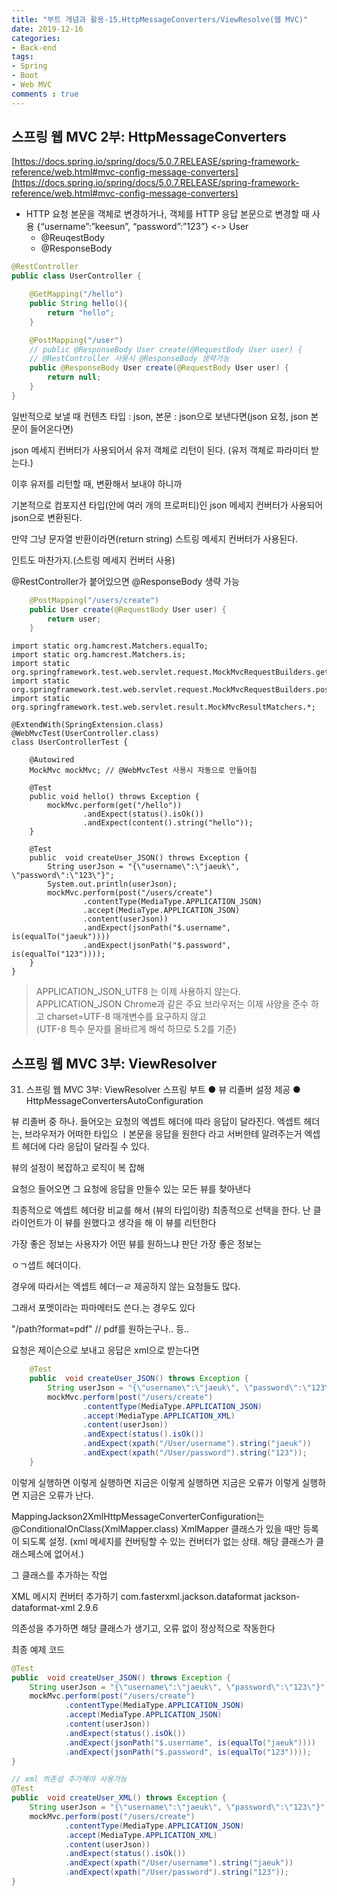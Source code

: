 ```yaml
---
title: "부트 개념과 활용-15.HttpMessageConverters/ViewResolve(웹 MVC)"
date: 2019-12-16
categories:
- Back-end
tags:
- Spring 
- Boot
- Web MVC
comments : true
---
```



## 스프링 웹 MVC 2부: HttpMessageConverters

[https://docs.spring.io/spring/docs/5.0.7.RELEASE/spring-framework-reference/web.html#mvc-config-message-converters](https://docs.spring.io/spring/docs/5.0.7.RELEASE/spring-framework-reference/web.html#mvc-config-message-converters)          

- HTTP 요청 본문을 객체로 변경하거나, 객체를 HTTP 응답 본문으로 변경할 때 사용 
  {“username”:”keesun”, “password”:”123”} <-> User
  - @ReuqestBody     
  - @ResponseBody       

~~~java
@RestController
public class UserController {

    @GetMapping("/hello")
    public String hello(){
        return "hello";
    }

    @PostMapping("/user")
    // public @ResponseBody User create(@RequestBody User user) {
    // @RestController 사용시 @ResponseBody 생략가능
    public @ResponseBody User create(@RequestBody User user) {
        return null;
    }
}
~~~

일반적으로 보낼 때 컨텐츠 타입 : json, 본문 : json으로 보낸다면(json 요청, json 본문이 들어온다면)          

json 메세지 컨버터가 사용되어서 유저 객체로 리턴이 된다. (유저 객체로 파라미터 받는다.)       

이후 유저를 리턴할 때, 변환해서 보내야 하니까          

기본적으로 컴포지션 타입(안에 여러 개의 프로퍼티)인 json 메세지 컨버터가 사용되어 json으로 변환된다.            

만약 그냥 문자열 반환이라면(return string) 스트링 메세지 컨버터가 사용된다.         

인트도 마찬가지.(스트링 메세지 컨버터 사용)


@RestController가 붙어있으면 @ResponseBody 생략 가능
~~~java
    @PostMapping("/users/create")
    public User create(@RequestBody User user) {
        return user;
    }
~~~


~~~
import static org.hamcrest.Matchers.equalTo;
import static org.hamcrest.Matchers.is;
import static org.springframework.test.web.servlet.request.MockMvcRequestBuilders.get;
import static org.springframework.test.web.servlet.request.MockMvcRequestBuilders.post;
import static org.springframework.test.web.servlet.result.MockMvcResultMatchers.*;

@ExtendWith(SpringExtension.class)
@WebMvcTest(UserController.class)
class UserControllerTest {

    @Autowired
    MockMvc mockMvc; // @WebMvcTest 사용시 자동으로 만들어짐

    @Test
    public void hello() throws Exception {
        mockMvc.perform(get("/hello"))
                .andExpect(status().isOk())
                .andExpect(content().string("hello"));
    }

    @Test
    public  void createUser_JSON() throws Exception {
        String userJson = "{\"username\":\"jaeuk\", \"password\":\"123\"}";
        System.out.println(userJson);
        mockMvc.perform(post("/users/create")
                .contentType(MediaType.APPLICATION_JSON)
                .accept(MediaType.APPLICATION_JSON)
                .content(userJson))
                .andExpect(jsonPath("$.username", is(equalTo("jaeuk"))))
                .andExpect(jsonPath("$.password", is(equalTo("123"))));
    }
}
~~~

>APPLICATION_JSON_UTF8 는 이제 사용하지 않는다.                     
APPLICATION_JSON Chrome과 같은 주요 브라우저는 이제 사양을 준수 하고 charset=UTF-8 매개변수를 요구하지 않고           
(UTF-8 특수 문자를 올바르게 해석 하므로 5.2를 기준)       


## 스프링 웹 MVC 3부: ViewResolver


31. 스프링 웹 MVC 3부: ViewResolver
스프링 부트
● 뷰 리졸버 설정 제공
● HttpMessageConvertersAutoConfiguration

뷰 리졸버 중 하나.
들어오는 요청의 엑셉트 헤더에 따라 응답이 달라진다.
엑셉트 헤더는, 브라우저가 어떠한 타입으 ㅣ본문을 응답을 원한다 라고 서버한테 알려주는거
엑셉트 헤더에 다라 응답이 달라질 수 있다.

뷰의 설정이 복잡하고 로직이 복 잡해

요청으 들어오면 그 요청에 응답을 만들수 있는 모든 뷰를 찾아낸다

최종적으로 엑셉트 헤더랑 비교를 해서 (뷰의 타입이랑)
최종적으로 선택을 한다. 난 클라이언트가 이 뷰를 원했다고 생각을 해
이 뷰를 리턴한다

가장 좋은 정보는 
사용자가 어떤 뷰를 원하느냐 판단 가장 좋은 정보는

ㅇㄱ샙트 헤더이다.

경우에 따라서는 엑셉트 헤더ㅡㄹ 제공하지 않는 요청들도 많다.

그래서 포멧이라는 파마메터도 쓴다.는 경우도 있다

"/path?format=pdf"
// pdf를 원하는구나.. 등..



요청은 제이슨으로 보내고
응답은 xml으로 받는다면
~~~java
    @Test
    public  void createUser_JSON() throws Exception {
        String userJson = "{\"username\":\"jaeuk\", \"password\":\"123\"}";
        mockMvc.perform(post("/users/create")
                .contentType(MediaType.APPLICATION_JSON)
                .accept(MediaType.APPLICATION_XML)
                .content(userJson))
                .andExpect(status().isOk())
                .andExpect(xpath("/User/username").string("jaeuk"))
                .andExpect(xpath("/User/password").string("123"));
    }
~~~

이렇게 실행하면 
이렇게 실행하면 지금은 
이렇게 실행하면 지금은 오류가 
이렇게 실행하면 지금은 오류가 난다.

MappingJackson2XmlHttpMessageConverterConfiguration는 
@ConditionalOnClass(XmlMapper.class)
XmlMapper 클래스가 있을 때만 등록이 되도록 설정.
(xml 메세지를 컨버팅할 수 있는 컨버터가 없는 상태. 해당 클래스가 클래스페스에 없어서.)

그 클래스를 추가하는 작업

XML 메시지 컨버터 추가하기
<dependency>
<groupId>com.fasterxml.jackson.dataformat</groupId>
<artifactId>jackson-dataformat-xml</artifactId>
<version>2.9.6</version>
</dependency>

의존성을 추가하면 해당 클래스가 생기고, 오류 없이 정상적으로 작동한다


최종 예제 코드
~~~java
@Test
public  void createUser_JSON() throws Exception {
    String userJson = "{\"username\":\"jaeuk\", \"password\":\"123\"}";
    mockMvc.perform(post("/users/create")
            .contentType(MediaType.APPLICATION_JSON)
            .accept(MediaType.APPLICATION_JSON)
            .content(userJson))
            .andExpect(status().isOk())
            .andExpect(jsonPath("$.username", is(equalTo("jaeuk"))))
            .andExpect(jsonPath("$.password", is(equalTo("123"))));
}

// xml 의존성 추가해야 사용가능
@Test
public  void createUser_XML() throws Exception {
    String userJson = "{\"username\":\"jaeuk\", \"password\":\"123\"}";
    mockMvc.perform(post("/users/create")
            .contentType(MediaType.APPLICATION_JSON)
            .accept(MediaType.APPLICATION_XML)
            .content(userJson))
            .andExpect(status().isOk())
            .andExpect(xpath("/User/username").string("jaeuk"))
            .andExpect(xpath("/User/password").string("123"));
}
~~~


